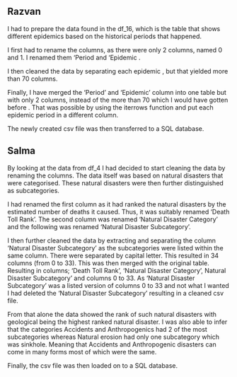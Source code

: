 ## Razvan
I had to prepare the data found in the df_16, which is the table that shows different epidemics based on the historical periods that happened.

I first had to rename the columns, as there were only 2 columns, named 0 and 1. I renamed them ‘Period and ‘Epidemic .
 

I then cleaned the data by separating each epidemic , but that yielded more than 70 columns. 


Finally, I have merged the ‘Period’ and ‘Epidemic’ column into one table but with only 2 columns, instead of the more than 70 which I would have gotten before . That was possible by using the iterrows function and put each epidemic period in a different column.
 
The newly created csv file was then transferred to a SQL database.


## Salma

By looking at the data from df_4 I had decided to start cleaning the data by renaming the columns. The data itself was based on natural disasters that were categorised. These natural disasters were then further distinguished as subcategories.

I had renamed the first column as it had ranked the natural disasters by the estimated number of deaths it caused. Thus, it was suitably renamed ‘Death Toll Rank’. The second column was renamed ‘Natural Disaster Category’ and the following was renamed ‘Natural Disaster Subcategory’. 

I then further cleaned the data by extracting and separating the column ‘Natural Disaster Subcategory’ as the subcategories were listed within the same column. There were separated by capital letter. This resulted in 34 columns (from 0 to 33). This was then merged with the original table. Resulting in columns; ‘Death Toll Rank’, ‘Natural Disaster Category’, Natural Disaster Subcategory’ and columns 0 to 33. As ‘Natural Disaster Subcategory’ was a listed version of columns 0 to 33 and not what I wanted I had deleted the ‘Natural Disaster Subcategory’ resulting in a cleaned csv file.

From that alone the data showed the rank of such natural disasters with geological being the highest ranked natural disaster. I was also able to infer that the categories Accidents and Anthropogenics had 2 of the most subcategories whereas Natural erosion had only one subcategory which was sinkhole. Meaning that Accidents and Anthropogenic disasters can come in many forms most of which were the same.

Finally, the csv file was then loaded on to a SQL database.
